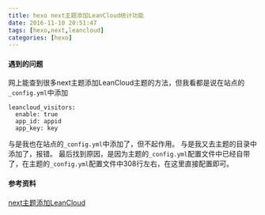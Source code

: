 ```yaml
---
title: hexo next主题添加LeanCloud统计功能
date: 2016-11-10 20:51:47
tags: [hexo,next,leancloud]
categories: [hexo]
---
```


#### 遇到的问题
网上能查到很多next主题添加LeanCloud主题的方法，但我看都是说在站点的`_config.yml`中添加
```
leancloud_visitors:
  enable: true
  app_id: appid
  app_key: key
```
与是我也在站点的`_config.yml`中添加了，但不起作用。
与是我又去主题的目录中添加了，报错。
最后找到原因，是因为主题的`_config.yml`配置文件中已经自带了，在主题的`_config.yml`配置文件中308行左右，在这里直接配置即可。

#### 参考资料
[next主题添加LeanCloud](https://notes.wanghao.work/2015-10-21-%E4%B8%BANexT%E4%B8%BB%E9%A2%98%E6%B7%BB%E5%8A%A0%E6%96%87%E7%AB%A0%E9%98%85%E8%AF%BB%E9%87%8F%E7%BB%9F%E8%AE%A1%E5%8A%9F%E8%83%BD.html)
